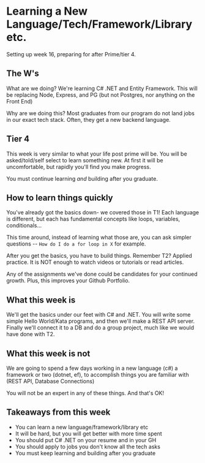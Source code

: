# Learning a New Language/Tech/Framework/Library etc.

Setting up week 16, preparing for after Prime/tier 4.

## The W's
What are we doing? We're learning  C# .NET and Entity Framework.
This will be replacing Node, Express, and PG (but not Postgres, nor anything on the Front End)

Why are we doing this? Most graduates from our program do not land jobs in our exact tech stack. Often, they get a new backend language. 

## Tier 4
This week is very similar to what your life post prime will be. You will be asked/told/self select to learn something new. At first it will be uncomfortable, but rapidly you'll find you make progress. 

You must continue learning *and* building after you graduate. 

## How to learn things quickly
You've already got the basics down- we covered those in T1! 
Each language is different, but each has fundamental concepts like loops, variables, conditionals...

This time around, instead of learning what those are, you can ask simpler questions -- `How do I do a for loop in X` for example.

After you get the basics, you have to build things. Remember T2? Applied practice. It is NOT enough to watch videos or tutorials or read articles. 

Any of the assignments we've done could be candidates for your continued growth. Plus, this improves your Github Portfolio.

## What this week is
We'll get the basics under our feet with C# and .NET. You will write some simple Hello World/Kata programs, and then we'll make a REST API server. Finally we'll connect it to a DB and do a group project, much like we would have done with T2.

## What this week is not
We are going to spend a few days working in a new language (c#) a framework or two (dotnet, ef), to accomplish things you are familiar with (REST API, Database Connections)

You will not be an expert in any of these things. And that's OK!

## Takeaways from this week
- You can learn a new language/framework/library etc
- It will be hard, but you will get better with more time spent
- You should put C# .NET on your resume and in your GH
- You should apply to jobs you don't know all the tech asks
- You must keep learning and building after you graduate
